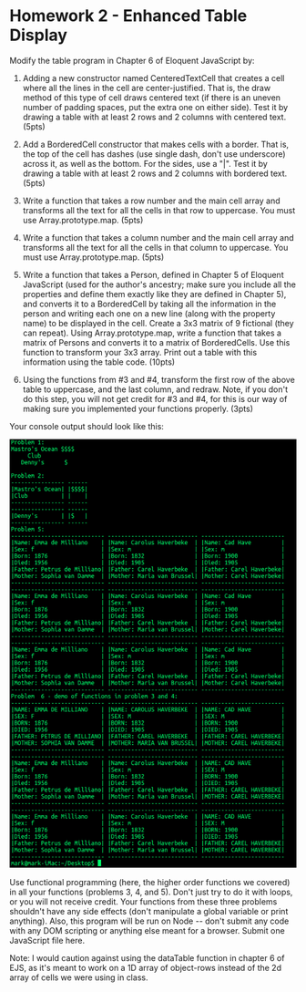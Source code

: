 # Homework 2 - Enhanced Table Display

Modify the table program in Chapter 6 of Eloquent JavaScript by:

1. Adding a new constructor named CenteredTextCell that creates a cell where all the lines in the cell are center-justified. That is, the draw method of this type of cell draws centered text (if there is an uneven number of padding spaces, put the extra one on either side). Test it by drawing a table with at least 2 rows and 2 columns with centered text. (5pts)

2. Add a BorderedCell constructor that makes cells with a border. That is, the top of the cell has dashes (use single dash, don't use underscore) across it, as well as the bottom. For the sides, use a "|". Test it by drawing a table with at least 2 rows and 2 columns with bordered text. (5pts)

3. Write a function that takes a row number and the main cell array and transforms all the text for all the cells in that row to uppercase. You must use Array.prototype.map.  (5pts)

4. Write a function that takes a column number and the main cell array and transforms all the text for all the cells in that column to uppercase. You must use Array.prototype.map. (5pts)

5. Write a function that takes a Person, defined in Chapter 5 of Eloquent JavaScript (used for the author's ancestry; make sure you include all the properties and define them exactly like they are defined in Chapter 5), and converts it to a BorderedCell by taking all the information in the person and writing each one on a new line (along with the property name) to be displayed in the cell. Create a 3x3 matrix of 9 fictional (they can repeat). Using Array.prototype.map, write a function that takes a matrix of Persons and converts it to a matrix of BorderedCells. Use this function to transform your 3x3 array. Print out a table with this information using the table code. (10pts)

6. Using the functions from #3 and #4, transform the first row of the above table to uppercase, and the last column, and redraw. Note, if you don't do this step, you will not get credit for #3 and #4, for this is our way of making sure you implemented your functions properly. (3pts)

Your console output should look like this:

![Problem Example Image](./demo_table.png)

Use functional programming (here, the higher order functions we covered) in all your functions (problems 3, 4, and 5). Don't just try to do it with loops, or you will not receive credit. Your functions from these three problems shouldn't have any side effects (don't manipulate a global variable or print anything). Also, this program will be run on Node -- don't submit any code with any DOM scripting or anything else meant for a browser. Submit one JavaScript file here.

Note: I would caution against using the dataTable function in chapter 6 of EJS, as it's meant to work on a 1D array of object-rows instead of the 2d array of cells we were using in class.
